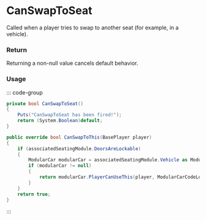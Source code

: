 # CanSwapToSeat
<Badge type="info" text="Player"/><Badge type="danger" text="Carbon Compatible"/><Badge type="warning" text="Oxide Compatible"/>
Called when a player tries to swap to another seat (for example, in a vehicle).

### Return
Returning a non-null value cancels default behavior.

### Usage
::: code-group
```csharp [Example]
private bool CanSwapToSeat()
{
	Puts("CanSwapToSeat has been fired!");
	return (System.Boolean)default;
}
```
```csharp [Source — Assembly-CSharp @ ModularCarSeat]
public override bool CanSwapToThis(BasePlayer player)
{
	if (associatedSeatingModule.DoorsAreLockable)
	{
		ModularCar modularCar = associatedSeatingModule.Vehicle as ModularCar;
		if (modularCar != null)
		{
			return modularCar.PlayerCanUseThis(player, ModularCarCodeLock.LockType.Door);
		}
	}
	return true;
}

```
:::
